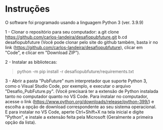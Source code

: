 # Instruções

O software foi programado usando a linguagem Python 3 (ver. 3.9.9)

1 - Clonar o repositório para seu computador:
 a.git clone https://github.com/carlos-landeira/desafiopubfuture.git
 b.cd desafiopubfuture
  (Você pode clonar pelo site do github também, basta ir no link (https://github.com/carlos-landeira/desafiopubfuture), clicar em "Code", e clicar em "Download ZIP").

2 - Instalar as bibliotecas:
  > python -m pip install -r desafiopubfuture/requirements.txt

3 - Abrir a pasta "PubFuture" num interpretador que suporte Python 3, como o Visual Studio Code, por exemplo, e executar o arquivo "Desafio_PubFuture.py". (Você precisará ter a extensão de Python instalada tanto no computador quanto no VS Code. Para instalar no computador, acesse o link (https://www.python.org/downloads/release/python-399/) e escolha a opção de download correspondente ao seu sistema operacional. E para instalar no VS Code, aperte Ctrl+Shift+X na tela inicial e digite "Python", e instale a extensão feita pela Microsoft (Geralmente a primeira opção da lista).
